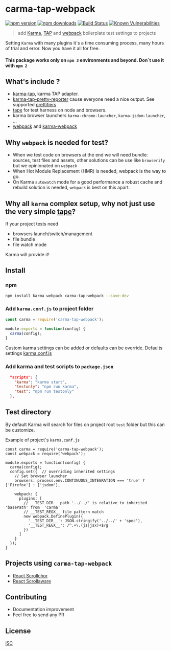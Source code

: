 # carma-tap-webpack

[![npm version](https://badge.fury.io/js/carma-tap-webpack.svg)](https://badge.fury.io/js/carma-tap-webpack)
[![npm downloads](https://img.shields.io/npm/dm/carma-tap-webpack.svg?style=flat-square)](https://www.npmjs.com/package/carma-tap-webpack)
[![Build Status](https://travis-ci.org/bySabi/carma-tap-webpack.svg?branch=master)](https://travis-ci.org/bySabi/carma-tap-webpack)
[![Known Vulnerabilities](https://snyk.io/test/github/bysabi/carma-tap-webpack/badge.svg)](https://snyk.io/test/github/bysabi/carma-tap-webpack)

> add [Karma][karma], [TAP][tap] and [webpack][webpack] boilerplate test settings to projects

[karma]: http://karma-runner.github.io/1.0/index.html
[tap]: https://testanything.org/
[webpack]: https://webpack.github.io/

Setting `Karma` with many plugins it´s a time consuming process, many hours of trial and error. Now you have it all for free.

#### This package works only on `npm 3` environments and beyond. Don´t use it with `npm 2`

## What's include ?
* [karma-tap](https://github.com/tmcw-up-for-adoption/karma-tap), karma TAP adapter.
* [karma-tap-pretty-reporter](https://github.com/bySabi/karma-tap-pretty-reporter) cause everyone need a nice output. See supported [prettifiers](https://github.com/bySabi/karma-tap-pretty-reporter#supported-prettifiers)
* [tape](https://github.com/substack/tape) for test harness on node and browsers.
* karma browser launchers `karma-chrome-launcher`, `karma-jsdom-launcher`, ...
* [webpack](https://webpack.github.io/) and [karma-webpack](https://github.com/webpack/karma-webpack)

## Why `webpack` is needed for test?
* When we test code on browsers at the end we will need bundle: sources, test files and assets, other solutions can be use like `browserify` but we opinionated on `webpack`
* When Hot Module Replacement (HMR) is needed, webpack is the way to go.
* On Karma `autowatch` mode for a good performance a robust cache and rebuild solution is needed, `webpack` is best on this apart.

## Why all `karma` complex setup, why not just use the very simple [tape](https://github.com/substack/tape)?
If your project tests need
* browsers launch/switch/management
* file bundle
* file watch mode

Karma will provide it!

## Install

### npm
```bash
npm install karma webpack carma-tap-webpack --save-dev
```

### Add `karma.conf.js` to project folder
```js
const carma = require('carma-tap-webpack');

module.exports = function(config) {
  carma(config);
}
```

Custom karma settings can be added or defaults can be override. Defaults settings [karma.conf.js][karmaconfjs]

[karmaconfjs]: ./karma.conf.js

### Add karma and test scripts to `package.json`
```json
  "scripts": {
    "karma": "karma start",
    "testonly": "npm run karma",
    "test": "npm run testonly"
  },
```

## Test directory
By default Karma will search for files on project root `test` folder but this can be customize.

Example of project´s `karma.conf.js`
```
const carma = require('carma-tap-webpack');
const webpack = require('webpack');

module.exports = function(config) {
  carma(config);
  config.set({  // overriding inherited settings
    // Set browser launcher
    browsers: process.env.CONTINUOUS_INTEGRATION === 'true' ? ['Firefox'] : ['jsdom'],

    webpack: {
      plugins: [
        // __TEST_DIR__ path '../../' is relative to inherited 'basePath' from  'carma'
        // __TEST_REGX__ file pattern match
        new webpack.DefinePlugin({
          '__TEST_DIR__': JSON.stringify('../../' + 'spec'),
          '__TEST_REGX__': /^.+\.(js|jsx)+$/g
        })
      ]
    }
  });
}
```

## Projects using `carma-tap-webpack`
* [React Scrollchor](https://github.com/bySabi/react-scrollchor)
* [React Scrollaware](https://github.com/bySabi/react-scrollaware)

## Contributing

* Documentation improvement
* Feel free to send any PR

## License

[ISC][isc-license]

[isc-license]:./LICENSE

